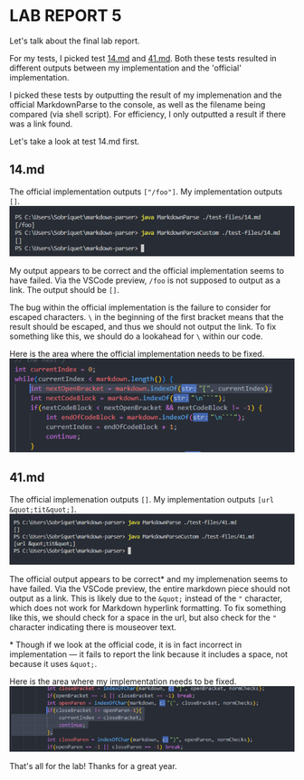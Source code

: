 # LAB REPORT 5

Let's talk about the final lab report.

For my tests, I picked test [14.md](https://github.com/nidhidhamnani/markdown-parser/blob/main/test-files/14.md) and [41.md](https://github.com/nidhidhamnani/markdown-parser/blob/main/test-files/41.md).
Both these tests resulted in different outputs between my implementation and the 'official' implementation.

I picked these tests by outputting the result of my implemenation and the official MarkdownParse to the console, as well as the filename being compared (via shell script).
For efficiency, I only outputted a result if there was a link found.

Let's take a look at test 14.md first.

## 14.md
The official implementation outputs ``["/foo"]``. My implementation outputs ``[]``.
![Results of testing 14.md](Test14.PNG)

My output appears to be correct and the official implementation seems to have failed. Via the VSCode preview, ``/foo`` is not supposed to output as a link. The output should be ``[]``.

The bug within the official implementation is the failure to consider for escaped characters. ``\`` in the beginning of the first bracket means that the result should be escaped, and thus we should not output the link. To fix something like this, we should do a lookahead for ``\`` within our code.

Here is the area where the official implementation needs to be fixed.
![Bugged Area for 14.md](Fix14.PNG)

## 41.md
The official implemenation outputs ``[]``. My implementation outputs ``[url &quot;tit&quot;]``.
![Results of testing 41.md](Test41.PNG)

The official output appears to be correct\* and my implemenation seems to have failed. Via the VSCode preview, the entire markdown piece should not output as a link. This is likely due to the ``&quot;`` instead of the ``"`` character, which does not work for Markdown hyperlink formatting. To fix something like this, we should check for a space in the url, but also check for the ``"`` character indicating there is mouseover text.

\* Though if we look at the official code, it is in fact incorrect in implementation — it fails to report the link because it includes a space, not because it uses ``&quot;``.

Here is the area where my implementation needs to be fixed.
![Bugged Area for 41.md](Fix41.PNG)

That's all for the lab! Thanks for a great year.

